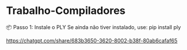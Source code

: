 # Trabalho-Compiladores

📦 Passo 1: Instale o PLY
Se ainda não tiver instalado, use:
pip install ply


https://chatgpt.com/share/683b3650-3620-8002-b38f-80ab6cafaf65
